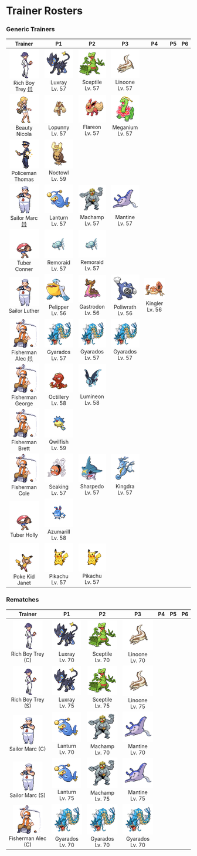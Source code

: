 # Trainer Rosters

### Generic Trainers

| Trainer | P1 | P2 | P3 | P4 | P5 | P6 |
|:-------:|:--:|:--:|:--:|:--:|:--:|:--:|
| ![Rich Boy Trey [(!)](#rematches)](../../assets/trainers/rich_boy.png)<br>Rich Boy Trey [(!)](#rematches) | ![Luxray](../../assets/sprites/luxray/front.gif)<br>Luxray<br>Lv. 57 | ![Sceptile](../../assets/sprites/sceptile/front.gif)<br>Sceptile<br>Lv. 57 | ![Linoone](../../assets/sprites/linoone/front.gif)<br>Linoone<br>Lv. 57 |
| ![Beauty Nicola](../../assets/trainers/beauty.png)<br>Beauty Nicola | ![Lopunny](../../assets/sprites/lopunny/front.gif)<br>Lopunny<br>Lv. 57 | ![Flareon](../../assets/sprites/flareon/front.gif)<br>Flareon<br>Lv. 57 | ![Meganium](../../assets/sprites/meganium/front.gif)<br>Meganium<br>Lv. 57 |
| ![Policeman Thomas](../../assets/trainers/policeman.png)<br>Policeman Thomas | ![Noctowl](../../assets/sprites/noctowl/front.gif)<br>Noctowl<br>Lv. 59 |
| ![Sailor Marc [(!)](#rematches)](../../assets/trainers/sailor.png)<br>Sailor Marc [(!)](#rematches) | ![Lanturn](../../assets/sprites/lanturn/front.gif)<br>Lanturn<br>Lv. 57 | ![Machamp](../../assets/sprites/machamp/front.gif)<br>Machamp<br>Lv. 57 | ![Mantine](../../assets/sprites/mantine/front.gif)<br>Mantine<br>Lv. 57 |
| ![Tuber Conner](../../assets/trainers/tuber.png)<br>Tuber Conner | ![Remoraid](../../assets/sprites/remoraid/front.gif)<br>Remoraid<br>Lv. 57 | ![Remoraid](../../assets/sprites/remoraid/front.gif)<br>Remoraid<br>Lv. 57 |
| ![Sailor Luther](../../assets/trainers/sailor.png)<br>Sailor Luther | ![Pelipper](../../assets/sprites/pelipper/front.gif)<br>Pelipper<br>Lv. 56 | ![Gastrodon](../../assets/sprites/gastrodon/front.gif)<br>Gastrodon<br>Lv. 56 | ![Poliwrath](../../assets/sprites/poliwrath/front.gif)<br>Poliwrath<br>Lv. 56 | ![Kingler](../../assets/sprites/kingler/front.gif)<br>Kingler<br>Lv. 56 |
| ![Fisherman Alec [(!)](#rematches)](../../assets/trainers/fisherman.png)<br>Fisherman Alec [(!)](#rematches) | ![Gyarados](../../assets/sprites/gyarados/front.gif)<br>Gyarados<br>Lv. 57 | ![Gyarados](../../assets/sprites/gyarados/front.gif)<br>Gyarados<br>Lv. 57 | ![Gyarados](../../assets/sprites/gyarados/front.gif)<br>Gyarados<br>Lv. 57 |
| ![Fisherman George](../../assets/trainers/fisherman.png)<br>Fisherman George | ![Octillery](../../assets/sprites/octillery/front.gif)<br>Octillery<br>Lv. 58 | ![Lumineon](../../assets/sprites/lumineon/front.gif)<br>Lumineon<br>Lv. 58 |
| ![Fisherman Brett](../../assets/trainers/fisherman.png)<br>Fisherman Brett | ![Qwilfish](../../assets/sprites/qwilfish/front.gif)<br>Qwilfish<br>Lv. 59 |
| ![Fisherman Cole](../../assets/trainers/fisherman.png)<br>Fisherman Cole | ![Seaking](../../assets/sprites/seaking/front.gif)<br>Seaking<br>Lv. 57 | ![Sharpedo](../../assets/sprites/sharpedo/front.gif)<br>Sharpedo<br>Lv. 57 | ![Kingdra](../../assets/sprites/kingdra/front.gif)<br>Kingdra<br>Lv. 57 |
| ![Tuber Holly](../../assets/trainers/tuber.png)<br>Tuber Holly | ![Azumarill](../../assets/sprites/azumarill/front.gif)<br>Azumarill<br>Lv. 58 |
| ![Poke Kid Janet](../../assets/trainers/poke_kid.png)<br>Poke Kid Janet | ![Pikachu](../../assets/sprites/pikachu/front.gif)<br>Pikachu<br>Lv. 57 | ![Pikachu](../../assets/sprites/pikachu/front.gif)<br>Pikachu<br>Lv. 57 |


### Rematches

| Trainer | P1 | P2 | P3 | P4 | P5 | P6 |
|:-------:|:--:|:--:|:--:|:--:|:--:|:--:|
| ![Rich Boy Trey (C)](../../assets/trainers/rich_boy.png)<br>Rich Boy Trey (C) | ![Luxray](../../assets/sprites/luxray/front.gif)<br>Luxray<br>Lv. 70 | ![Sceptile](../../assets/sprites/sceptile/front.gif)<br>Sceptile<br>Lv. 70 | ![Linoone](../../assets/sprites/linoone/front.gif)<br>Linoone<br>Lv. 70 |
| ![Rich Boy Trey (S)](../../assets/trainers/rich_boy.png)<br>Rich Boy Trey (S) | ![Luxray](../../assets/sprites/luxray/front.gif)<br>Luxray<br>Lv. 75 | ![Sceptile](../../assets/sprites/sceptile/front.gif)<br>Sceptile<br>Lv. 75 | ![Linoone](../../assets/sprites/linoone/front.gif)<br>Linoone<br>Lv. 75 |
| ![Sailor Marc (C)](../../assets/trainers/sailor.png)<br>Sailor Marc (C) | ![Lanturn](../../assets/sprites/lanturn/front.gif)<br>Lanturn<br>Lv. 70 | ![Machamp](../../assets/sprites/machamp/front.gif)<br>Machamp<br>Lv. 70 | ![Mantine](../../assets/sprites/mantine/front.gif)<br>Mantine<br>Lv. 70 |
| ![Sailor Marc (S)](../../assets/trainers/sailor.png)<br>Sailor Marc (S) | ![Lanturn](../../assets/sprites/lanturn/front.gif)<br>Lanturn<br>Lv. 75 | ![Machamp](../../assets/sprites/machamp/front.gif)<br>Machamp<br>Lv. 75 | ![Mantine](../../assets/sprites/mantine/front.gif)<br>Mantine<br>Lv. 75 |
| ![Fisherman Alec (C)](../../assets/trainers/fisherman.png)<br>Fisherman Alec (C) | ![Gyarados](../../assets/sprites/gyarados/front.gif)<br>Gyarados<br>Lv. 70 | ![Gyarados](../../assets/sprites/gyarados/front.gif)<br>Gyarados<br>Lv. 70 | ![Gyarados](../../assets/sprites/gyarados/front.gif)<br>Gyarados<br>Lv. 70 |

